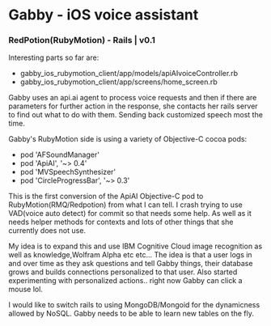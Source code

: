 # Gabby - iOS voice assistant
### RedPotion(RubyMotion) - Rails | v0.1

<p>Interesting parts so far are:</p>
<ul>
<li>gabby_ios_rubymotion_client/app/models/apiAIvoiceController.rb</li>
<li>gabby_ios_rubymotion_client/app/screens/home_screen.rb</li>
</ul>

<p>Gabby uses an api.ai agent to process voice requests and then if there
are parameters for further action in the response, she contacts her rails server to
find out what to do with them. Sending back customized speech most the time.</p>

<p>Gabby's RubyMotion side is using a variety of Objective-C cocoa pods:</p>
<ul>
<li>pod 'AFSoundManager'</li>
<li>pod 'ApiAI', '~> 0.4'</li>
<li>pod 'MVSpeechSynthesizer'</li>
<li>pod 'CircleProgressBar', '~> 0.3'</li>
</ul>
This is the first conversion of the ApiAI Objective-C pod to RubyMotion(RMQ/Redpotion) from
what I can tell. I crash trying to use VAD(voice auto detect) for commit so
that needs some help. As well as it needs helper methods for contexts and
lots of other things that she currently does not use.

<p>My idea is to expand this and use IBM Cognitive Cloud image recognition as well
as knowledge,Wolfram Alpha etc etc... The idea is that a user logs
in and over time as they ask questions and tell Gabby things, their database grows and builds
connections personalized to that user. Also started experimenting with
personalized actions.. right now Gabby can click a mouse lol.</p>

<p>I would like to switch rails to using MongoDB/Mongoid for the dynamicness
allowed by NoSQL. Gabby needs to be able to learn new tables on the fly.</p>
